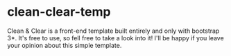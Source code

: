 # clean-clear-temp
Clean &amp; Clear is a front-end template built entirely and only with bootstrap 3*.
It's free to use, so fell free to take a look into it!
I'll be happy if you leave your opinion about this simple template.
